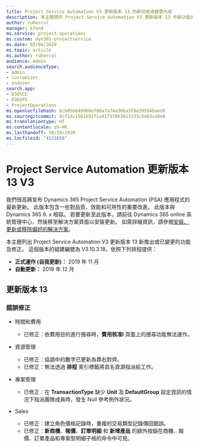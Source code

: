 ```yaml
---
title: Project Service Automation V3 更新版本 13 的新功能或變更內容
description: 本主題提供 Project Service Automation V3 更新版本 13 中新功能的相關資訊。
author: ruhercul
manager: kfend
ms.service: project-operations
ms.custom: dyn365-projectservice
ms.date: 02/04/2020
ms.topic: article
ms.author: ruhercul
audience: Admin
search.audienceType:
- admin
- customizer
- enduser
search.app:
- D365CE
- D365PS
- ProjectOperations
ms.openlocfilehash: bcb05b640966e760a7a74a306a3f0a39594baed8
ms.sourcegitcommit: 4cf1dc1561b92fca4175f0b3813133c5e63ce8e6
ms.translationtype: HT
ms.contentlocale: zh-HK
ms.lasthandoff: 10/28/2020
ms.locfileid: "4121650"
---
```

# <a name="project-service-automation-update-release-13-v3"></a>Project Service Automation 更新版本 13 V3
我們很高興宣布 Dynamics 365 Project Service Automation (PSA) 應用程式的最新更新。 此版本包含一些對品質、效能和可用性的重要改進。 此版本與 Dynamics 365 9. x 相容。 若要更新至此版本，請前往 Dynamics 365 online 系統管理中心，然後移至解決方案頁面以安裝更新。 如需詳細資訊，請參閱[安裝、更新或移除偏好的解決方案](https://docs.microsoft.com/power-platform/admin/install-remove-preferred-solution)。

本主題列出 Project Service Automation V3 更新版本 13 新推出或已變更的功能及修正。 這個版本的組建編號為 V3.10.3.18，依照下列排程提供：

- **正式運作 (自我更新)：** 2019 年 11 月
- **自動更新：** 2019 年 12 月


## <a name="update-release-13"></a>更新版本 13 

### <a name="bug-fixes"></a>錯誤修正

- 時間和費用

     - 已修正：依費用目的進行搜尋時，**費用核准l** 頁面上的搜尋功能無法運作。

- 資源管理

     - 已修正：協調中的數字已更新為靠右對齊。
     - 已修正：無法透過 **排程** 索引標籤將具名資源指派給工作。

- 專案管理

     - 已修正：在 **TransactionType** 缺少 **Unit** 及 **DefaultGroup** 設定資訊的情況下指派團隊成員時，發生 Null 參考例外狀況。

- Sales

     - 已修正：建立角色價格記錄時，重複的交易類型記錄傳回錯誤。
     - 已修正：**新商機**、**報價**、**訂單明細** 和 **新增產品** 的額外按鈕在商機、報價、訂單產品和專案型明細子格的命令中可見。


